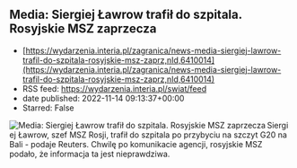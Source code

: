 ## Media: Siergiej Ławrow trafił do szpitala. Rosyjskie MSZ zaprzecza
 - [https://wydarzenia.interia.pl/zagranica/news-media-siergiej-lawrow-trafil-do-szpitala-rosyjskie-msz-zaprz,nId,6410014](https://wydarzenia.interia.pl/zagranica/news-media-siergiej-lawrow-trafil-do-szpitala-rosyjskie-msz-zaprz,nId,6410014)
 - RSS feed: https://wydarzenia.interia.pl/swiat/feed
 - date published: 2022-11-14 09:13:37+00:00
 - Starred: False

<p><a href="https://wydarzenia.interia.pl/zagranica/news-media-siergiej-lawrow-trafil-do-szpitala-rosyjskie-msz-zaprz,nId,6410014"><img align="left" alt="Media: Siergiej Ławrow trafił do szpitala. Rosyjskie MSZ zaprzecza " src="https://i.iplsc.com/media-siergiej-lawrow-trafil-do-szpitala-rosyjskie-msz-zaprz/000GC5HC8D6RBBOG-C321.jpg" /></a>Siergiej Ławrow, szef MSZ Rosji, trafił do szpitala po przybyciu na szczyt G20 na Bali - podaje Reuters. Chwilę po komunikacie agencji, rosyjskie MSZ podało, że informacja ta jest nieprawdziwa. </p><br clear="all" />
